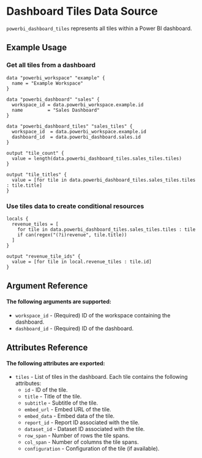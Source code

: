 # Dashboard Tiles Data Source
`powerbi_dashboard_tiles` represents all tiles within a Power BI dashboard.

## Example Usage

### Get all tiles from a dashboard
```hcl
data "powerbi_workspace" "example" {
  name = "Example Workspace"
}

data "powerbi_dashboard" "sales" {
  workspace_id = data.powerbi_workspace.example.id
  name         = "Sales Dashboard"
}

data "powerbi_dashboard_tiles" "sales_tiles" {
  workspace_id  = data.powerbi_workspace.example.id
  dashboard_id  = data.powerbi_dashboard.sales.id
}

output "tile_count" {
  value = length(data.powerbi_dashboard_tiles.sales_tiles.tiles)
}

output "tile_titles" {
  value = [for tile in data.powerbi_dashboard_tiles.sales_tiles.tiles : tile.title]
}
```

### Use tiles data to create conditional resources
```hcl
locals {
  revenue_tiles = [
    for tile in data.powerbi_dashboard_tiles.sales_tiles.tiles : tile
    if can(regex("(?i)revenue", tile.title))
  ]
}

output "revenue_tile_ids" {
  value = [for tile in local.revenue_tiles : tile.id]
}
```

## Argument Reference
#### The following arguments are supported:
<!-- docgen:NonComputedParameters -->
* `workspace_id` - (Required) ID of the workspace containing the dashboard.
* `dashboard_id` - (Required) ID of the dashboard.
<!-- /docgen -->

## Attributes Reference
#### The following attributes are exported:
<!-- docgen:ComputedParameters -->
* `tiles` - List of tiles in the dashboard. Each tile contains the following attributes:
  * `id` - ID of the tile.
  * `title` - Title of the tile.
  * `subtitle` - Subtitle of the tile.
  * `embed_url` - Embed URL of the tile.
  * `embed_data` - Embed data of the tile.
  * `report_id` - Report ID associated with the tile.
  * `dataset_id` - Dataset ID associated with the tile.
  * `row_span` - Number of rows the tile spans.
  * `col_span` - Number of columns the tile spans.
  * `configuration` - Configuration of the tile (if available).
<!-- /docgen -->
